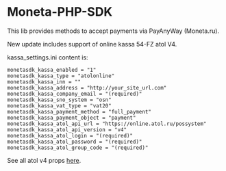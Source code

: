 # Moneta-PHP-SDK

This lib provides methods to accept payments via PayAnyWay (Moneta.ru).

New update includes support of online kassa 54-FZ atol V4.

kassa_settings.ini content is:
```
monetasdk_kassa_enabled = "1"
monetasdk_kassa_type = "atolonline"
monetasdk_kassa_inn = ""
monetasdk_kassa_address = "http://your_site_url.com"
monetasdk_kassa_company_email = "(required)"
monetasdk_kassa_sno_system = "osn"
monetasdk_kassa_vat_type = "vat20"
monetasdk_kassa_payment_method = "full_payment"
monetasdk_kassa_payment_object = "payment"
monetasdk_kassa_atol_api_url = "https://online.atol.ru/possystem"
monetasdk_kassa_atol_api_version = "v4"
monetasdk_kassa_atol_login = "(required)"
monetasdk_kassa_atol_password = "(required)"
monetasdk_kassa_atol_group_code = "(required)"
```

See all atol v4 props [here](https://online.atol.ru/files/API_FFD_1-0-5.pdf).